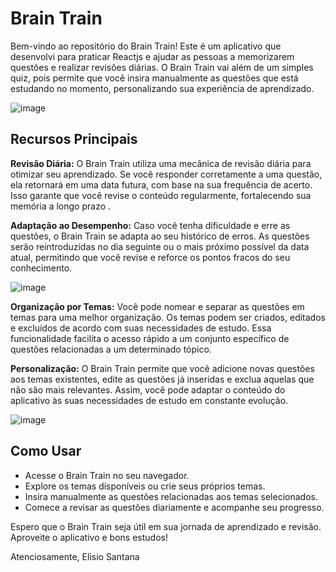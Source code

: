 # Brain Train

Bem-vindo ao repositório do Brain Train! Este é um aplicativo que desenvolvi para praticar Reactjs e ajudar as pessoas a memorizarem questões e realizar revisões diárias. O Brain Train vai além de um simples quiz, pois permite que você insira manualmente as questões que está estudando no momento, personalizando sua experiência de aprendizado. <br>

![image](https://github.com/Elysium-Santana/Brain-Train/assets/107445154/e8f26f6d-7566-4997-b983-5c8adcefe193)

## Recursos Principais

**Revisão Diária:** O Brain Train utiliza uma mecânica de revisão diária para otimizar seu aprendizado. Se você responder corretamente a uma questão, ela retornará em uma data futura, com base na sua frequência de acerto. Isso garante que você revise o conteúdo regularmente, fortalecendo sua memória a longo prazo .<br>

**Adaptação ao Desempenho:** Caso você tenha dificuldade e erre as questões, o Brain Train se adapta ao seu histórico de erros. As questões serão reintroduzidas no dia seguinte ou o mais próximo possível da data atual, permitindo que você revise e reforce os pontos fracos do seu conhecimento. <br>

![image](https://github.com/Elysium-Santana/Brain-Train/assets/107445154/57049704-38ec-42b0-9076-c88f05626b8f)

**Organização por Temas:** Você pode nomear e separar as questões em temas para uma melhor organização. Os temas podem ser criados, editados e excluídos de acordo com suas necessidades de estudo. Essa funcionalidade facilita o acesso rápido a um conjunto específico de questões relacionadas a um determinado tópico.<br>

**Personalização:** O Brain Train permite que você adicione novas questões aos temas existentes, edite as questões já inseridas e exclua aquelas que não são mais relevantes. Assim, você pode adaptar o conteúdo do aplicativo às suas necessidades de estudo em constante evolução.<br>

![image](https://github.com/Elysium-Santana/Brain-Train/assets/107445154/29bbe859-e887-4c14-8cef-565464cbf7a7)

## Como Usar

- Acesse o Brain Train no seu navegador.
- Explore os temas disponíveis ou crie seus próprios temas.
- Insira manualmente as questões relacionadas aos temas selecionados.
- Comece a revisar as questões diariamente e acompanhe seu progresso.<br>

Espero que o Brain Train seja útil em sua jornada de aprendizado e revisão. Aproveite o aplicativo e bons estudos!<br>

Atenciosamente, Elisio Santana
